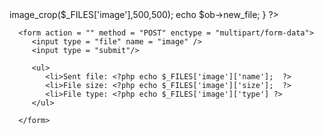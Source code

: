 <?php
include_once('class_upload_file.php');
if(isset($_FILES['image'])){
$ob=new Sct_image_upload($_SERVER['DOCUMENT_ROOT'].'/upload/');
$ob->image_crop($_FILES['image'],500,500);

echo $ob->new_file;
}
?>
<html>
   <body>
      
      <form action = "" method = "POST" enctype = "multipart/form-data">
         <input type = "file" name = "image" />
         <input type = "submit"/>
			
         <ul>
            <li>Sent file: <?php echo $_FILES['image']['name'];  ?>
            <li>File size: <?php echo $_FILES['image']['size'];  ?>
            <li>File type: <?php echo $_FILES['image']['type'] ?>
         </ul>
			
      </form>
      
   </body>
</html>
